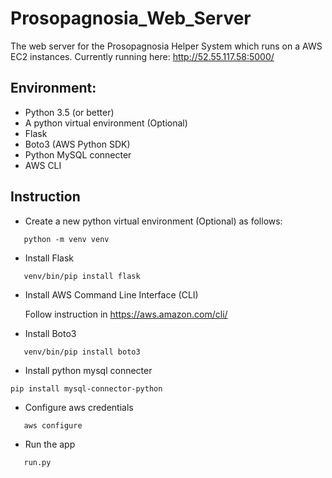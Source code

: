 # Prosopagnosia_Web_Server
The web server for the Prosopagnosia Helper System which runs on a AWS EC2 instances. Currently running here:
http://52.55.117.58:5000/

## Environment:
- Python 3.5 (or better)
- A python virtual environment (Optional)
- Flask
- Boto3 (AWS Python SDK)
- Python MySQL connecter
- AWS CLI 

## Instruction


- Create a new python virtual environment (Optional) as follows:
```
   python -m venv venv
```
- Install Flask
```
   venv/bin/pip install flask
````
- Install AWS Command Line Interface (CLI)

   Follow instruction in https://aws.amazon.com/cli/

- Install Boto3
```
   venv/bin/pip install boto3
```

- Install python mysql connecter

```
pip install mysql-connector-python
```

- Configure aws credentials
```
   aws configure
```
- Run the app
```
   run.py
```
